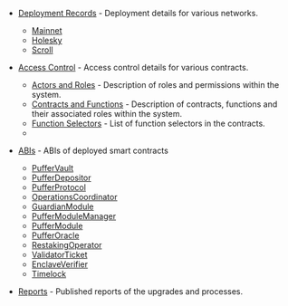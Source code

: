 
- [Deployment Records](deployments/) - Deployment details for various networks.
  - [Mainnet](deployments/mainnet.md)
  - [Holesky](deployments/holesky.md)
  - [Scroll](deployments/scroll.md)

- [Access Control](access-control/) - Access control details for various contracts.
  - [Actors and Roles](access-control/actors_and_roles.md) - Description of roles and permissions within the system.
  - [Contracts and Functions](access-control/contracts_and_functions.md) - Description of contracts, functions and their associated roles within the system.
  - [Function Selectors](access-control/functionSelectors.md) - List of function selectors in the contracts.
  - 

- [ABIs](abis/) - ABIs of deployed smart contracts
  - [PufferVault](abis/PufferVault.json)
  - [PufferDepositor](abis/PufferDepositor.json)
  - [PufferProtocol](abis/PufferProtocol.json)
  - [OperationsCoordinator](abis/OperationsCoordinator.json)
  - [GuardianModule](abis/GuardianModule.json)
  - [PufferModuleManager](abis/PufferModuleManager.json)
  - [PufferModule](abis/PufferModule.json)
  - [PufferOracle](abis/PufferOracle.json)
  - [RestakingOperator](abis/RestakingOperator.json)
  - [ValidatorTicket](abis/ValidatorTicket.json)
  - [EnclaveVerifier](abis/EnclaveVerifier.json)
  - [Timelock](abis/Timelock.json)

- [Reports](reports/) - Published reports of the upgrades and processes.
  
